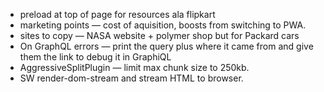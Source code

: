 * preload at top of page for resources ala flipkart
* marketing points — cost of aquisition, boosts from switching
  to PWA.
* sites to copy — NASA website + polymer shop but for Packard cars
* On GraphQL errors — print the query plus where it came from and give
  them the link to debug it in GraphiQL
* AggressiveSplitPlugin — limit max chunk size to 250kb.
* SW render-dom-stream and stream HTML to browser.
